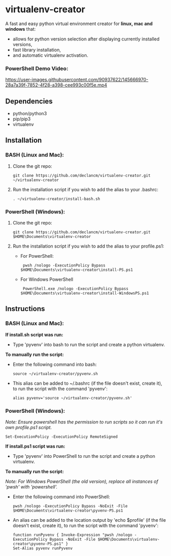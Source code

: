 # virtualenv-creator
A fast and easy python virtual environment creator for **linux, mac and windows** that:

- allows for python version selection after displaying currently installed versions,
- fast library installation,
- and automatic virtualenv activation.

### PowerShell Demo Video:

https://user-images.githubusercontent.com/90937622/145666970-28a7a39f-7852-4f28-a398-cee993c00f5e.mp4


## Dependencies

- python/python3
- pip/pip3
- virtualenv

## Installation

### BASH (Linux and Mac):

1. Clone the git repo:

       git clone https://github.com/declancm/virtualenv-creator.git ~/virtualenv-creator

2. Run the installation script if you wish to add the alias to your .bashrc:

       . ~/virtualenv-creator/install-bash.sh

### PowerShell (Windows):

1. Clone the git repo:

       git clone https://github.com/declancm/virtualenv-creator.git $HOME\Documents\virtualenv-creator

1. Run the installation script if you wish to add the alias to your profile.ps1:

    - For PowerShell:

           pwsh /nologo -ExecutionPolicy Bypass $HOME\Documents\virtualenv-creator\install-PS.ps1

    - For Windows PowerShell

           PowerShell.exe /nologo -ExecutionPolicy Bypass $HOME\Documents\virtualenv-creator\install-WindowsPS.ps1

## Instructions

### BASH (Linux and Mac):

**If install.sh script was run:**

- Type 'pyvenv' into bash to run the script and create a python virtualenv.

**To manually run the script:**

- Enter the following command into bash:

      source ~/virtualenv-creator/pyvenv.sh

- This alias can be added to ~/.bashrc (if the file doesn't exist, create it), to run the script with the command 'pyvenv':

      alias pyvenv='source ~/virtualenv-creator/pyvenv.sh'

### PowerShell (Windows):

_Note: Ensure powershell has the permission to run scripts so it can run it's own profile.ps1 script._

    Set-ExecutionPolicy -ExecutionPolicy RemoteSigned

**If install.ps1 script was run:**

- Type 'pyvenv' into PowerShell to run the script and create a python virtualenv.

**To manually run the script:**

_Note: For Windows PowerShell (the old version), replace all instances of 'pwsh' with 'powershell'._

- Enter the following command into PowerShell:

      pwsh /nologo -ExecutionPolicy Bypass -NoExit -File $HOME\Documents\virtualenv-creator\pyvenv-PS.ps1

- An alias can be added to the location output by 'echo $profile' (if the file doesn't exist, create it), to run the script with the command 'pyvenv':

      function runPyvenv { Invoke-Expression "pwsh /nologo -ExecutionPolicy Bypass -NoExit -File $HOME\Documents\virtualenv-creator\pyvenv-PS.ps1" }
      Set-Alias pyvenv runPyvenv

